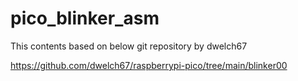 # pico_blinker_asm

This contents based on below git repository by dwelch67

https://github.com/dwelch67/raspberrypi-pico/tree/main/blinker00
